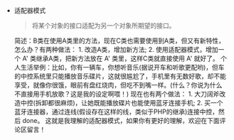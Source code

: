 * 适配器模式
	> 将某个对象的接口适配为另一个对象所期望的接口。

    简述：B类在使用A类里的方法，现在C类也需要使用到A类，但又有新特性，怎么办？有两种做法：
        1. 改造A类，增加新方法;
        2. 使用适配器模式，增加一个 A' 类继承A类，把新方法放在 A' 类里，这样C类就直接使用 A' 就好了。
    个人生活举例：比如，你有一辆车，你想听音乐(据说开车和听歌更配哟)，但车的中控系统里只能播放音乐碟片，这就很尴尬了，手机里有无数好歌，却不能享受，就像你很饿，眼前有盘红烧肉，但吃不到嘴一样。(什么？你说为什么不直接用手机放歌？这是我的设定啊喂！)
    现在也有两个做法：
        1. 大刀阔斧改造中控(拆卸都很麻烦)，让她既能播放碟片也能使用蓝牙连接手机;
        2. 买一个蓝牙连接器，通过连线(假设存在这样的线，类似于PHP的继承)连接中控，然后 done。
    这就是我理解的适配器模式，如果你有更好的理解，欢迎在下面评论区留言！